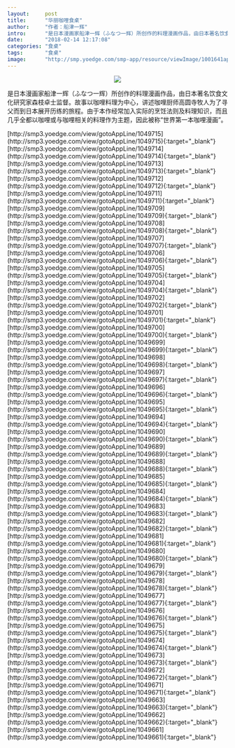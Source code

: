 ```yaml
---
layout:     post
title:      "华丽咖哩食桌"
author:     "作者：船津一辉"
intro:      "是日本漫画家船津一辉（ふなつ一辉）所创作的料理漫画作品，由日本著名饮食文化研究家森枝卓士监督。故事以咖哩料理为中心，讲述咖哩厨师高圆寺牧人为了寻父而到日本展开历练的旅程。由于本作经常加入实际的烹饪法则及料理知识，而且几乎全都以咖哩或与咖哩相关的料理作为主题，因此被称“世界第一本咖哩漫画”。"
date:       "2018-02-14 12:17:08"
categories: "食桌"
tags:       "食桌"
image:      "http://smp.yoedge.com/smp-app/resource/viewImage/1001641appline.png"
---
```

<div style="text-align: center">
<p><img src="http://smp.yoedge.com/smp-app/resource/viewImage/1001641appline.png"/></p>
</div>
<p class="post-meta">
<span>是日本漫画家船津一辉（ふなつ一辉）所创作的料理漫画作品，由日本著名饮食文化研究家森枝卓士监督。故事以咖哩料理为中心，讲述咖哩厨师高圆寺牧人为了寻父而到日本展开历练的旅程。由于本作经常加入实际的烹饪法则及料理知识，而且几乎全都以咖哩或与咖哩相关的料理作为主题，因此被称“世界第一本咖哩漫画”。</span>
</p>
[http://smp3.yoedge.com/view/gotoAppLine/1049715](http://smp3.yoedge.com/view/gotoAppLine/1049715){:target="_blank"}
[http://smp3.yoedge.com/view/gotoAppLine/1049714](http://smp3.yoedge.com/view/gotoAppLine/1049714){:target="_blank"}
[http://smp3.yoedge.com/view/gotoAppLine/1049713](http://smp3.yoedge.com/view/gotoAppLine/1049713){:target="_blank"}
[http://smp3.yoedge.com/view/gotoAppLine/1049712](http://smp3.yoedge.com/view/gotoAppLine/1049712){:target="_blank"}
[http://smp3.yoedge.com/view/gotoAppLine/1049711](http://smp3.yoedge.com/view/gotoAppLine/1049711){:target="_blank"}
[http://smp3.yoedge.com/view/gotoAppLine/1049709](http://smp3.yoedge.com/view/gotoAppLine/1049709){:target="_blank"}
[http://smp3.yoedge.com/view/gotoAppLine/1049708](http://smp3.yoedge.com/view/gotoAppLine/1049708){:target="_blank"}
[http://smp3.yoedge.com/view/gotoAppLine/1049707](http://smp3.yoedge.com/view/gotoAppLine/1049707){:target="_blank"}
[http://smp3.yoedge.com/view/gotoAppLine/1049706](http://smp3.yoedge.com/view/gotoAppLine/1049706){:target="_blank"}
[http://smp3.yoedge.com/view/gotoAppLine/1049705](http://smp3.yoedge.com/view/gotoAppLine/1049705){:target="_blank"}
[http://smp3.yoedge.com/view/gotoAppLine/1049704](http://smp3.yoedge.com/view/gotoAppLine/1049704){:target="_blank"}
[http://smp3.yoedge.com/view/gotoAppLine/1049702](http://smp3.yoedge.com/view/gotoAppLine/1049702){:target="_blank"}
[http://smp3.yoedge.com/view/gotoAppLine/1049701](http://smp3.yoedge.com/view/gotoAppLine/1049701){:target="_blank"}
[http://smp3.yoedge.com/view/gotoAppLine/1049700](http://smp3.yoedge.com/view/gotoAppLine/1049700){:target="_blank"}
[http://smp3.yoedge.com/view/gotoAppLine/1049699](http://smp3.yoedge.com/view/gotoAppLine/1049699){:target="_blank"}
[http://smp3.yoedge.com/view/gotoAppLine/1049698](http://smp3.yoedge.com/view/gotoAppLine/1049698){:target="_blank"}
[http://smp3.yoedge.com/view/gotoAppLine/1049697](http://smp3.yoedge.com/view/gotoAppLine/1049697){:target="_blank"}
[http://smp3.yoedge.com/view/gotoAppLine/1049696](http://smp3.yoedge.com/view/gotoAppLine/1049696){:target="_blank"}
[http://smp3.yoedge.com/view/gotoAppLine/1049695](http://smp3.yoedge.com/view/gotoAppLine/1049695){:target="_blank"}
[http://smp3.yoedge.com/view/gotoAppLine/1049694](http://smp3.yoedge.com/view/gotoAppLine/1049694){:target="_blank"}
[http://smp3.yoedge.com/view/gotoAppLine/1049690](http://smp3.yoedge.com/view/gotoAppLine/1049690){:target="_blank"}
[http://smp3.yoedge.com/view/gotoAppLine/1049689](http://smp3.yoedge.com/view/gotoAppLine/1049689){:target="_blank"}
[http://smp3.yoedge.com/view/gotoAppLine/1049688](http://smp3.yoedge.com/view/gotoAppLine/1049688){:target="_blank"}
[http://smp3.yoedge.com/view/gotoAppLine/1049685](http://smp3.yoedge.com/view/gotoAppLine/1049685){:target="_blank"}
[http://smp3.yoedge.com/view/gotoAppLine/1049684](http://smp3.yoedge.com/view/gotoAppLine/1049684){:target="_blank"}
[http://smp3.yoedge.com/view/gotoAppLine/1049683](http://smp3.yoedge.com/view/gotoAppLine/1049683){:target="_blank"}
[http://smp3.yoedge.com/view/gotoAppLine/1049682](http://smp3.yoedge.com/view/gotoAppLine/1049682){:target="_blank"}
[http://smp3.yoedge.com/view/gotoAppLine/1049681](http://smp3.yoedge.com/view/gotoAppLine/1049681){:target="_blank"}
[http://smp3.yoedge.com/view/gotoAppLine/1049680](http://smp3.yoedge.com/view/gotoAppLine/1049680){:target="_blank"}
[http://smp3.yoedge.com/view/gotoAppLine/1049679](http://smp3.yoedge.com/view/gotoAppLine/1049679){:target="_blank"}
[http://smp3.yoedge.com/view/gotoAppLine/1049678](http://smp3.yoedge.com/view/gotoAppLine/1049678){:target="_blank"}
[http://smp3.yoedge.com/view/gotoAppLine/1049677](http://smp3.yoedge.com/view/gotoAppLine/1049677){:target="_blank"}
[http://smp3.yoedge.com/view/gotoAppLine/1049676](http://smp3.yoedge.com/view/gotoAppLine/1049676){:target="_blank"}
[http://smp3.yoedge.com/view/gotoAppLine/1049675](http://smp3.yoedge.com/view/gotoAppLine/1049675){:target="_blank"}
[http://smp3.yoedge.com/view/gotoAppLine/1049674](http://smp3.yoedge.com/view/gotoAppLine/1049674){:target="_blank"}
[http://smp3.yoedge.com/view/gotoAppLine/1049673](http://smp3.yoedge.com/view/gotoAppLine/1049673){:target="_blank"}
[http://smp3.yoedge.com/view/gotoAppLine/1049672](http://smp3.yoedge.com/view/gotoAppLine/1049672){:target="_blank"}
[http://smp3.yoedge.com/view/gotoAppLine/1049671](http://smp3.yoedge.com/view/gotoAppLine/1049671){:target="_blank"}
[http://smp3.yoedge.com/view/gotoAppLine/1049663](http://smp3.yoedge.com/view/gotoAppLine/1049663){:target="_blank"}
[http://smp3.yoedge.com/view/gotoAppLine/1049662](http://smp3.yoedge.com/view/gotoAppLine/1049662){:target="_blank"}
[http://smp3.yoedge.com/view/gotoAppLine/1049661](http://smp3.yoedge.com/view/gotoAppLine/1049661){:target="_blank"}


